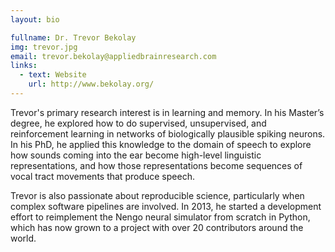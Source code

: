 ```yaml
---
layout: bio

fullname: Dr. Trevor Bekolay
img: trevor.jpg
email: trevor.bekolay@appliedbrainresearch.com
links:
  - text: Website
    url: http://www.bekolay.org/
---
```


Trevor's primary research interest is in learning and memory.
In his Master’s degree, he explored how to do supervised,
unsupervised, and reinforcement learning in networks
of biologically plausible spiking neurons.
In his PhD, he applied this knowledge to
the domain of speech to explore how sounds coming into the ear
become high-level linguistic representations,
and how those representations become
sequences of vocal tract movements that produce speech.

Trevor is also passionate about reproducible science,
particularly when complex software pipelines are involved.
In 2013, he started a development effort
to reimplement the Nengo neural simulator from scratch in Python,
which has now grown to a project
with over 20 contributors around the world.
